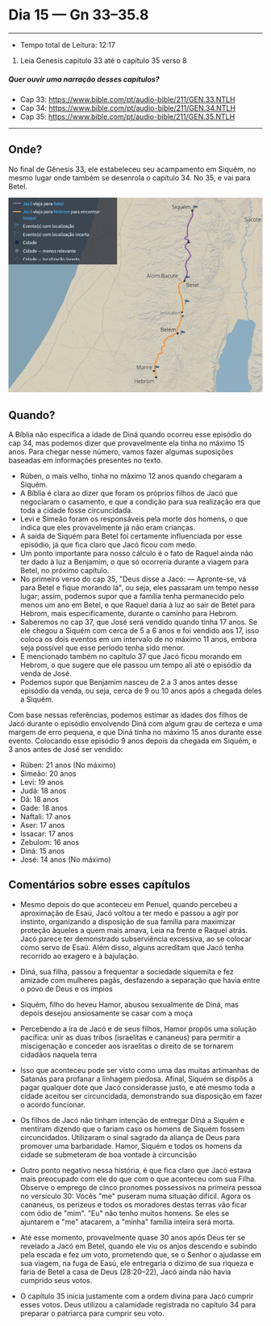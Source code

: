 # Dia 15 — Gn 33–35.8

--- 

- Tempo total de Leitura: 12:17

1. Leia Genesis capitulo 33 até o capítulo 35 verso 8

##### Quer ouvir uma narração desses capítulos?

- Cap 33: https://www.bible.com/pt/audio-bible/211/GEN.33.NTLH
- Cap 34: https://www.bible.com/pt/audio-bible/211/GEN.34.NTLH
- Cap 35: https://www.bible.com/pt/audio-bible/211/GEN.35.NTLH

---

## Onde?

No final de Gênesis 33, ele estabeleceu seu acampamento em Siquém, no mesmo lugar onde também se desenrola o capítulo 34. No 35, e vai para Betel.

![img_1.png](../images/img_24.png)

## Quando?

A Bíblia não especifica a idade de Diná quando ocorreu esse episódio do cap 34, mas podemos dizer que provavelmente ela tinha no máximo 15 anos. Para chegar nesse número, vamos fazer algumas suposições baseadas em informações presentes no texto. 


- Rúben, o mais velho, tinha no máximo 12 anos quando chegaram a Siquém. 
- A Bíblia é clara ao dizer que foram os próprios filhos de Jacó que negociaram o casamento, e que a condição para sua realização era que toda a cidade fosse circuncidada.
- Levi e Simeão foram os responsáveis pela morte dos homens, o que indica que eles provavelmente já não eram crianças.
- A saída de Siquém para Betel foi certamente influenciada por esse episódio, já que fica claro que Jacó ficou com medo.
- Um ponto importante para nosso cálculo é o fato de Raquel ainda não ter dado à luz a Benjamim, o que só ocorreria durante a viagem para Betel, no próximo capítulo.
- No primeiro verso do cap 35, "Deus disse a Jacó: — Apronte-se, vá para Betel e fique morando lá", ou seja, eles passaram um tempo nesse lugar; assim, podemos supor que a família tenha permanecido pelo menos um ano em Betel, e que Raquel daria à luz ao sair de Betel para Hebrom, mais especificamente, durante o caminho para Hebrom.
- Saberemos no cap 37, que José será vendido quando tinha 17 anos. Se ele chegou a Siquém com cerca de 5 a 6 anos e foi vendido aos 17, isso coloca os dois eventos em um intervalo de no máximo 11 anos, embora seja possível que esse período tenha sido menor.
- É mencionado também no capítulo 37 que Jacó ficou morando em Hebrom, o que sugere que ele passou um tempo ali até o episódio da venda de José. 
- Podemos supor que Benjamim nasceu de 2 a 3 anos antes desse episódio da venda, ou seja, cerca de 9 ou 10 anos após a chegada deles a Siquém. 

Com base nessas referências, podemos estimar as idades dos filhos de Jacó durante o episódio envolvendo Diná com algum grau de certeza e uma margem de erro pequena, e que Diná tinha no máximo 15 anos durante esse evento. Colocando esse episódio 9 anos depois da chegada em Siquém, e 3 anos antes de José ser vendido:

- Rúben: 21 anos (No máximo)
- Simeão: 20 anos
- Levi: 19 anos
- Judá: 18 anos
- Dã: 18 anos
- Gade: 18 anos
- Naftali: 17 anos
- Aser: 17 anos
- Issacar: 17 anos
- Zebulom: 16 anos
- Diná: 15 anos
- José: 14 anos (No máximo)


## Comentários sobre esses capítulos

- Mesmo depois do que aconteceu em Penuel, quando percebeu a aproximação de Esaú, Jacó voltou a ter medo e passou a agir por instinto, organizando a disposição de sua família para maximizar proteção àqueles a quem mais amava, Leia na frente e Raquel atrás. Jacó parece ter demonstrado subserviência excessiva, ao se colocar como servo de Esaú. Além disso, alguns acreditam que Jacó tenha recorrido ao exagero e à bajulação.


- Diná, sua filha, passou a frequentar a sociedade siquemita e fez amizade com mulheres pagãs, desfazendo a separação que havia entre o povo de Deus e os ímpios


- Siquém, filho do heveu Hamor, abusou sexualmente de Diná, mas depois desejou ansiosamente se casar com a moça


- Percebendo a ira de Jacó e de seus filhos, Hamor propôs uma solução pacífica: unir as duas tribos (israelitas e cananeus) para permitir a miscigenação e conceder aos israelitas o direito de se tornarem cidadãos naquela terra


- Isso que aconteceu pode ser visto como uma das muitas artimanhas de Satanás para profanar a linhagem piedosa. Afinal, Siquém se dispôs a pagar qualquer dote que Jacó considerasse justo, e até mesmo toda a cidade aceitou ser circuncidada, demonstrando sua disposição em fazer o acordo funcionar.


- Os filhos de Jacó não tinham intenção de entregar Diná a Siquém e mentiram dizendo que o fariam caso os homens de Siquém fossem circuncidados. Utilizaram o sinal sagrado da aliança de Deus para promover uma barbaridade. Hamor, Siquém e todos os homens da cidade se submeteram de boa vontade à circuncisão


- Outro ponto negativo nessa história, é que fica claro que Jacó estava mais preocupado com ele do que com o que aconteceu com sua Filha. Observe o emprego de cinco pronomes possessivos na primeira pessoa no versículo 30: Vocês "me" puseram numa situação difícil. Agora os cananeus, os perizeus e todos os moradores destas terras vão ficar com ódio de "mim". "Eu" não tenho muitos homens. Se eles se ajuntarem e "me" atacarem, a "minha" família inteira será morta.


- Até esse momento, provavelmente quase 30 anos após Deus ter se revelado a Jacó em Betel, quando ele viu os anjos descendo e subindo pela escada e fez um voto, prometendo que, se o Senhor o ajudasse em sua viagem, na fuga de Easú, ele entregaria o dízimo de sua riqueza e faria de Betel a casa de Deus (28:20–22), Jacó ainda não havia cumprido seus votos.


- O capítulo 35 inicia justamente com a ordem divina para Jacó cumprir esses votos. Deus utilizou a calamidade registrada no capítulo 34 para preparar o patriarca para cumprir seu voto.

